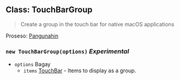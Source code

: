 ## Class: TouchBarGroup

> Create a group in the touch bar for native macOS applications

Proseso: [Pangunahin](../tutorial/quick-start.md#main-process)

### `new TouchBarGroup(options)` *Experimental*

* `options` Bagay 
  * `items` [TouchBar](touch-bar.md) - Items to display as a group.